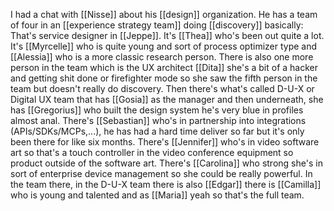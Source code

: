 I had a chat with [[Nisse]] about his [[design]] organization. He has a team of four in an [[experience strategy team]] doing [[discovery]] basically: That's service designer in [[Jeppe]]. It's [[Thea]] who's been out quite a lot. It's [[Myrcelle]] who is quite young and sort of process optimizer type and [[Alessia]] who is a more classic research person. There is also one more person in the team which is the UX architect [[Dita]] she's a bit of a hacker and getting shit done or firefighter mode so she saw the fifth person in the team but doesn't really do discovery. Then there's what's called D-U-X or Digital UX team that has [[Gosia]] as the manager and then underneath, she has [[Gregorius]] who built the design system he's very blue in profiles almost anal. There's [[Sebastian]] who's in partnership into integrations (APIs/SDKs/MCPs,...), he has had a hard time deliver so far but it's only been there for like six months. There's [[Jennifer]] who's in video software art so that's a touch controller in the video conference equipment so product outside of the software art. There's [[Carolina]] who strong she's in sort of enterprise device management so she could be really powerful. In the team there, in the D-U-X team there is also [[Edgar]] there is [[Camilla]] who is young and talented and as [[Maria]] yeah so that's the full team.
